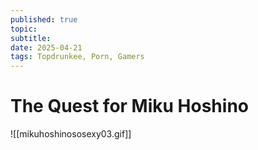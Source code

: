 ```yaml
---
published: true
topic: 
subtitle: 
date: 2025-04-21
tags: Topdrunkee, Porn, Gamers
---
```

# The Quest for Miku Hoshino

![[mikuhoshinososexy03.gif]]